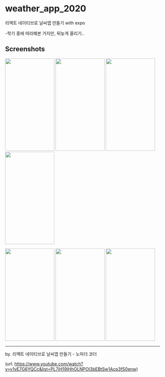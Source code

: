 # weather_app_2020
리액트 네이티브로 날씨앱 만들기 with expo

-학기 중에 따라해본 거지만, 뒤늦게 올리기..

## Screenshots
<img src="https://user-images.githubusercontent.com/63987212/89184925-67d4be00-d5d4-11ea-9186-bfc78b75368c.png" width=160 height=300></img>
<img src="https://user-images.githubusercontent.com/63987212/89184932-6905eb00-d5d4-11ea-9de6-dab5a4e79cc2.png" width=160 height=300></img>
<img src="https://user-images.githubusercontent.com/63987212/89184937-699e8180-d5d4-11ea-94d0-44f7557c8403.png" width=160 height=300></img>
<img src="https://user-images.githubusercontent.com/63987212/89184938-699e8180-d5d4-11ea-8ad7-d9faabfd634d.png" width=160 height=300></img>

<img src="https://user-images.githubusercontent.com/63987212/89248125-ed468580-d649-11ea-8591-bec397c5b66c.png" width=160 height=300></img>
<img src="https://user-images.githubusercontent.com/63987212/89248129-efa8df80-d649-11ea-9a57-ccf1a7a12435.png" width=160 height=300></img>
<img src="https://user-images.githubusercontent.com/63987212/89248131-f0417600-d649-11ea-865e-9d1851e75fca.png" width=160 height=300></img>

- - -
by. 리액트 네이티브로 날씨앱 만들기 - 노마더 코더

(url: https://www.youtube.com/watch?v=v1vE7G6YQCc&list=PL7jH19IHhOLNPOI3bEBtSw1Acp3fS0enw)
